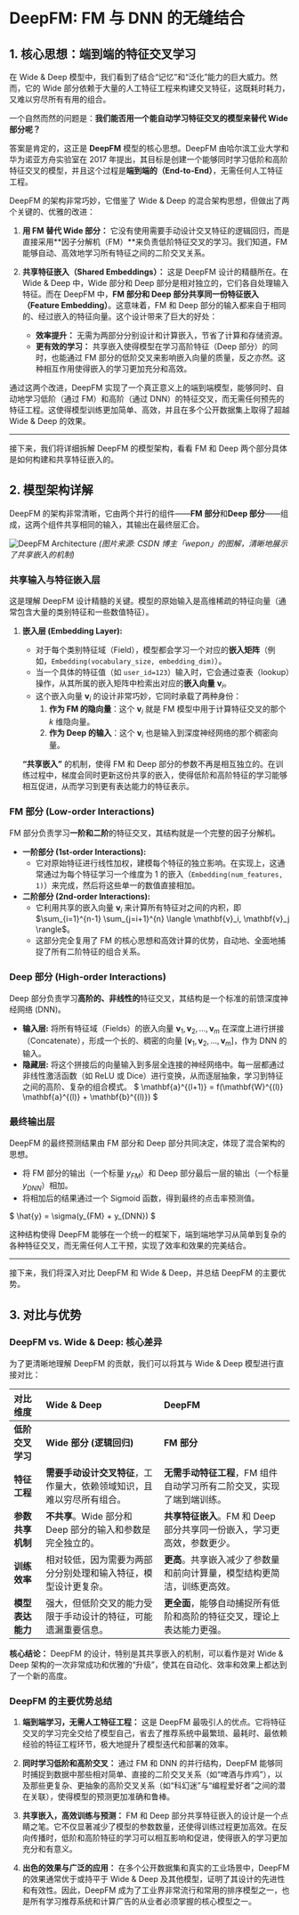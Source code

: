 # DeepFM: FM 与 DNN 的无缝结合

## 1. 核心思想：端到端的特征交叉学习

在 Wide & Deep 模型中，我们看到了结合“记忆”和“泛化”能力的巨大威力。然而，它的 Wide 部分依赖于大量的人工特征工程来构建交叉特征，这既耗时耗力，又难以穷尽所有有用的组合。

一个自然而然的问题是：**我们能否用一个能自动学习特征交叉的模型来替代 Wide 部分呢？**

答案是肯定的，这正是 **DeepFM** 模型的核心思想。DeepFM 由哈尔滨工业大学和华为诺亚方舟实验室在 2017 年提出，其目标是创建一个能够同时学习低阶和高阶特征交叉的模型，并且这个过程是**端到端的（End-to-End）**，无需任何人工特征工程。

DeepFM 的架构非常巧妙，它借鉴了 Wide & Deep 的混合架构思想，但做出了两个关键的、优雅的改进：

1.  **用 FM 替代 Wide 部分：** 它没有使用需要手动设计交叉特征的逻辑回归，而是直接采用**因子分解机（FM）**来负责低阶特征交叉的学习。我们知道，FM 能够自动、高效地学习所有特征之间的二阶交叉关系。

2.  **共享特征嵌入（Shared Embeddings）：** 这是 DeepFM 设计的精髓所在。在 Wide & Deep 中，Wide 部分和 Deep 部分是相对独立的，它们各自处理输入特征。而在 DeepFM 中，**FM 部分和 Deep 部分共享同一份特征嵌入（Feature Embedding）**。这意味着，FM 和 Deep 部分的输入都来自于相同的、经过嵌入的特征向量。这个设计带来了巨大的好处：
    -   **效率提升：** 无需为两部分分别设计和计算嵌入，节省了计算和存储资源。
    -   **更有效的学习：** 共享嵌入使得模型在学习高阶特征（Deep 部分）的同时，也能通过 FM 部分的低阶交叉来影响嵌入向量的质量，反之亦然。这种相互作用使得嵌入的学习更加充分和高效。

通过这两个改进，DeepFM 实现了一个真正意义上的端到端模型，能够同时、自动地学习低阶（通过 FM）和高阶（通过 DNN）的特征交叉，而无需任何预先的特征工程。这使得模型训练更加简单、高效，并且在多个公开数据集上取得了超越 Wide & Deep 的效果。

---

接下来，我们将详细拆解 DeepFM 的模型架构，看看 FM 和 Deep 两个部分具体是如何构建和共享特征嵌入的。

## 2. 模型架构详解

DeepFM 的架构非常清晰，它由两个并行的组件——**FM 部分**和**Deep 部分**——组成，这两个组件共享相同的输入，其输出在最终层汇合。

![DeepFM Architecture](https://img-blog.csdnimg.cn/20200416170615283.png)
*(图片来源: CSDN 博主「wepon」的图解，清晰地展示了共享嵌入的机制)*

### 共享输入与特征嵌入层

这是理解 DeepFM 设计精髓的关键。模型的原始输入是高维稀疏的特征向量（通常包含大量的类别特征和一些数值特征）。

1.  **嵌入层 (Embedding Layer):**
    -   对于每个类别特征域（Field），模型都会学习一个对应的**嵌入矩阵**（例如，`Embedding(vocabulary_size, embedding_dim)`）。
    -   当一个具体的特征值（如 `user_id=123`）输入时，它会通过查表（lookup）操作，从其所属的嵌入矩阵中检索出对应的**嵌入向量** $\mathbf{v}_i$。
    -   这个嵌入向量 $\mathbf{v}_i$ 的设计非常巧妙，它同时承载了两种身份：
        1.  **作为 FM 的隐向量**：这个 $\mathbf{v}_i$ 就是 FM 模型中用于计算特征交叉的那个 $k$ 维隐向量。
        2.  **作为 Deep 的输入**：这个 $\mathbf{v}_i$ 也是输入到深度神经网络的那个稠密向量。

    **“共享嵌入”** 的机制，使得 FM 和 Deep 部分的参数不再是相互独立的。在训练过程中，梯度会同时更新这份共享的嵌入，使得低阶和高阶特征的学习能够相互促进，从而学习到更有表达能力的特征表示。

### FM 部分 (Low-order Interactions)

FM 部分负责学习**一阶和二阶**的特征交叉，其结构就是一个完整的因子分解机。

-   **一阶部分 (1st-order Interactions):**
    -   它对原始特征进行线性加权，建模每个特征的独立影响。在实现上，这通常通过为每个特征学习一个维度为 1 的嵌入（`Embedding(num_features, 1)`）来完成，然后将这些单一的数值直接相加。
-   **二阶部分 (2nd-order Interactions):**
    -   它利用共享的嵌入向量 $\mathbf{v}_i$ 来计算所有特征对之间的内积，即 $\sum_{i=1}^{n-1} \sum_{j=i+1}^{n} \langle \mathbf{v}_i, \mathbf{v}_j \rangle$。
    -   这部分完全复用了 FM 的核心思想和高效计算的优势，自动地、全面地捕捉了所有二阶特征的组合关系。

### Deep 部分 (High-order Interactions)

Deep 部分负责学习**高阶的、非线性的**特征交叉，其结构是一个标准的前馈深度神经网络 (DNN)。

-   **输入层:** 将所有特征域（Fields）的嵌入向量 $\mathbf{v}_1, \mathbf{v}_2, \dots, \mathbf{v}_m$ 在深度上进行拼接（Concatenate），形成一个长的、稠密的向量 $[\mathbf{v}_1, \mathbf{v}_2, \dots, \mathbf{v}_m]$，作为 DNN 的输入。
-   **隐藏层:** 将这个拼接后的向量输入到多层全连接的神经网络中。每一层都通过非线性激活函数（如 ReLU 或 Dice）进行变换，从而逐层抽象，学习到特征之间的高阶、复杂的组合模式。
    $ \mathbf{a}^{(l+1)} = f(\mathbf{W}^{(l)} \mathbf{a}^{(l)} + \mathbf{b}^{(l)}) $

### 最终输出层

DeepFM 的最终预测结果由 FM 部分和 Deep 部分共同决定，体现了混合架构的思想。

-   将 FM 部分的输出（一个标量 $y_{FM}$）和 Deep 部分最后一层的输出（一个标量 $y_{DNN}$）相加。
-   将相加后的结果通过一个 Sigmoid 函数，得到最终的点击率预测值。

$ \hat{y} = \sigma(y_{FM} + y_{DNN}) $

这种结构使得 DeepFM 能够在一个统一的框架下，端到端地学习从简单到复杂的各种特征交叉，而无需任何人工干预，实现了效率和效果的完美结合。

---

接下来，我们将深入对比 DeepFM 和 Wide & Deep，并总结 DeepFM 的主要优势。

## 3. 对比与优势

### DeepFM vs. Wide & Deep: 核心差异

为了更清晰地理解 DeepFM 的贡献，我们可以将其与 Wide & Deep 模型进行直接对比：

| 对比维度 | Wide & Deep | DeepFM |
| :--- | :--- | :--- |
| **低阶交叉学习** | **Wide 部分 (逻辑回归)** | **FM 部分** |
| **特征工程** | **需要手动设计交叉特征**，工作量大，依赖领域知识，且难以穷尽所有组合。 | **无需手动特征工程**，FM 组件自动学习所有二阶交叉，实现了端到端训练。 |
| **参数共享机制** | **不共享**。Wide 部分和 Deep 部分的输入和参数是完全独立的。 | **共享特征嵌入**。FM 和 Deep 部分共享同一份嵌入，学习更高效，参数更少。 |
| **训练效率** | 相对较低，因为需要为两部分分别处理和输入特征，模型设计更复杂。 | **更高**。共享嵌入减少了参数量和前向计算量，模型结构更简洁，训练更高效。 |
| **模型表达能力** | 强大，但低阶交叉的能力受限于手动设计的特征，可能遗漏重要信息。 | **更全面**，能够自动捕捉所有低阶和高阶的特征交叉，理论上表达能力更强。 |

**核心结论：** DeepFM 的设计，特别是其共享嵌入的机制，可以看作是对 Wide & Deep 架构的一次非常成功和优雅的“升级”，使其在自动化、效率和效果上都达到了一个新的高度。

### DeepFM 的主要优势总结

1.  **端到端学习，无需人工特征工程：** 这是 DeepFM 最吸引人的优点。它将特征交叉的学习完全交给了模型自己，省去了推荐系统中最繁琐、最耗时、最依赖经验的特征工程环节，极大地提升了模型迭代和部署的效率。

2.  **同时学习低阶和高阶交叉：** 通过 FM 和 DNN 的并行结构，DeepFM 能够同时捕捉到数据中那些相对简单、直接的二阶交叉关系（如“啤酒与炸鸡”），以及那些更复杂、更抽象的高阶交叉关系（如“科幻迷”与“编程爱好者”之间的潜在关联），使得模型的预测更加准确和鲁棒。

3.  **共享嵌入，高效训练与预测：** FM 和 Deep 部分共享特征嵌入的设计是一个点睛之笔。它不仅显著减少了模型的参数数量，还使得训练过程更加高效。在反向传播时，低阶和高阶特征的学习可以相互影响和促进，使得嵌入的学习更加充分和有意义。

4.  **出色的效果与广泛的应用：** 在多个公开数据集和真实的工业场景中，DeepFM 的效果通常优于或持平于 Wide & Deep 及其他模型，证明了其设计的先进性和有效性。因此，DeepFM 成为了工业界非常流行和常用的排序模型之一，也是所有学习推荐系统和计算广告的从业者必须掌握的核心模型之一。
